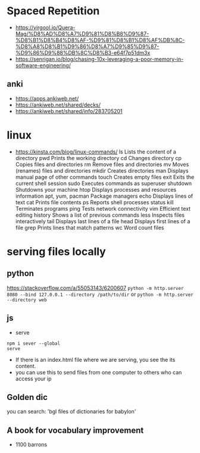 # Spaced Repetition
- https://virgool.io/Quera-Mag/%D8%AD%D8%A7%D9%81%D8%B8%D9%87-%D8%B1%D8%B4%D8%AF-%D9%81%D8%B1%D8%AF%DB%8C-%D8%A8%D8%B1%D9%86%D8%A7%D9%85%D9%87-%D9%86%D9%88%DB%8C%D8%B3-e64f7p51dm3x
- https://senrigan.io/blog/chasing-10x-leveraging-a-poor-memory-in-software-engineering/

## anki
- https://apps.ankiweb.net/
- https://ankiweb.net/shared/decks/
- https://ankiweb.net/shared/info/283705201


# linux

- https://kinsta.com/blog/linux-commands/
ls 	Lists the content of a directory
pwd 	Prints the working directory
cd 	Changes directory
cp 	Copies files and directories
rm 	Remove files and directories
mv 	Moves (renames) files and directories
mkdir 	Creates directories
man 	Displays manual page of other commands
touch 	Creates empty files
exit 	Exits the current shell session
sudo 	Executes commands as superuser
shutdown 	Shutdowns your machine
htop 	Displays processes and resources information
apt, yum, pacman 	Package managers
echo 	Displays lines of text
cat 	Prints file contents
ps 	Reports shell processes status
kill 	Terminates programs
ping 	Tests network connectivity
vim 	Efficient text editing
history 	Shows a list of previous commands
less 	Inspects files interactively
tail 	Displays last lines of a file
head 	Displays first lines of a file
grep 	Prints lines that match patterns
wc 	Word count files

# serving files locally
## python
https://stackoverflow.com/a/55053143/6200607
```python -m http.server 8080 --bind 127.0.0.1 --directory /path/to/dir```
or
```python -m http.server --directory web```

## js
- serve
```
npm i sever --global 
serve
```

- If there is an index.html file where we are serving, you see the its content.
- you can use this to send files from one computer to others who can access your ip



## Golden dic
you can search: 'bgl files of dictionaries for babylon'

## A book for vocabulary improvement
- 1100 barrons

